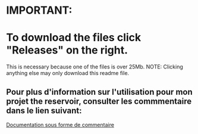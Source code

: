 # IMPORTANT:
# To download the files click "Releases" on the right. 
This is necessary because one of the files is over 25Mb.
NOTE:  Clicking anything else may only download this readme file.


## Pour plus d'information sur l'utilisation pour mon projet the reservoir, consulter les commmentaire dans le lien suivant:
[Documentation sous forme de commentaire](https://create.arduino.cc/projecthub/BruceEvans/arduino-due-arbitrary-waveform-generator-a9d180#widget-comments)
